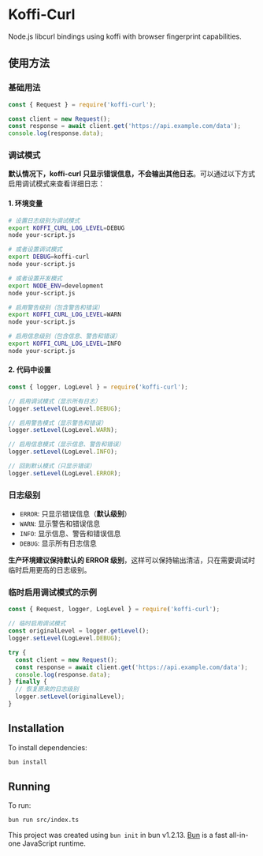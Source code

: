 # Koffi-Curl

Node.js libcurl bindings using koffi with browser fingerprint capabilities.

## 使用方法

### 基础用法

```javascript
const { Request } = require('koffi-curl');

const client = new Request();
const response = await client.get('https://api.example.com/data');
console.log(response.data);
```

### 调试模式

**默认情况下，koffi-curl 只显示错误信息，不会输出其他日志**。可以通过以下方式启用调试模式来查看详细日志：

#### 1. 环境变量

```bash
# 设置日志级别为调试模式
export KOFFI_CURL_LOG_LEVEL=DEBUG
node your-script.js

# 或者设置调试模式
export DEBUG=koffi-curl
node your-script.js

# 或者设置开发模式
export NODE_ENV=development
node your-script.js

# 启用警告级别（包含警告和错误）
export KOFFI_CURL_LOG_LEVEL=WARN
node your-script.js

# 启用信息级别（包含信息、警告和错误）
export KOFFI_CURL_LOG_LEVEL=INFO
node your-script.js
```

#### 2. 代码中设置

```javascript
const { logger, LogLevel } = require('koffi-curl');

// 启用调试模式（显示所有日志）
logger.setLevel(LogLevel.DEBUG);

// 启用警告模式（显示警告和错误）
logger.setLevel(LogLevel.WARN);

// 启用信息模式（显示信息、警告和错误）
logger.setLevel(LogLevel.INFO);

// 回到默认模式（只显示错误）
logger.setLevel(LogLevel.ERROR);
```

### 日志级别

- `ERROR`: 只显示错误信息（**默认级别**）
- `WARN`: 显示警告和错误信息
- `INFO`: 显示信息、警告和错误信息
- `DEBUG`: 显示所有日志信息

**生产环境建议保持默认的 ERROR 级别**，这样可以保持输出清洁，只在需要调试时临时启用更高的日志级别。

### 临时启用调试模式的示例

```javascript
const { Request, logger, LogLevel } = require('koffi-curl');

// 临时启用调试模式
const originalLevel = logger.getLevel();
logger.setLevel(LogLevel.DEBUG);

try {
  const client = new Request();
  const response = await client.get('https://api.example.com/data');
  console.log(response.data);
} finally {
  // 恢复原来的日志级别
  logger.setLevel(originalLevel);
}
```

## Installation

To install dependencies:

```bash
bun install
```

## Running

To run:

```bash
bun run src/index.ts
```

This project was created using `bun init` in bun v1.2.13. [Bun](https://bun.sh) is a fast all-in-one JavaScript runtime.
